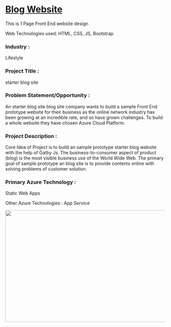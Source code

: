 # <a href="https://happy-bay-033b46c10.1.azurestaticapps.net/">Blog Website</a>

This is 1 Page Front End website design

Web Technologies used: HTML, CSS, JS, Bootstrap



### Industry :
Lifestyle


### Project Title :
starter blog site

### Problem Statement/Opportunity :
An starter blog site blog site company wants to build a sample Front End prototype website for their business as the online network industry has been growing at an incredible rate, and so have grown challenges. To build a whole website they have chosen Azure Cloud Platform. 


### Project Description :
Core Idea of Project is to build an sample prototype starter blog website with the help of Gatby Js. The business-to-consumer aspect of product  (blog) is the most visible business use of the World Wide Web. The primary goal of sample prototype an blog site is to provide contents online with solving problems of customer solution.
### Primary Azure Technology :
Static Web Apps


Other Azure Technologies :
App Service

<a href="https://futurereadytalent.in/"><p align= "center"><img src="https://github.com/ROHAN0011/Microsoft-Future-Ready-Talent-Internship-Project/blob/5ae1e52f4f4236d8ca92ea9189794835ce087467/FRT.jpeg" width="700" height= "350"></p></a> 
